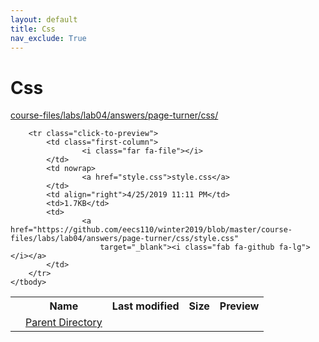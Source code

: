 ```yaml
---
layout: default
title: Css
nav_exclude: True
---
```


# Css

[course-files/labs/lab04/answers/page-turner/css/](.)

<table class="tbl-files">
    <tbody>
        <tr>
            <th valign="top"></th>
            <th>Name</th>
            <th>Last modified</th>
            <th>Size</th>
            <th>Preview</th>
        </tr>
        <tr>
            <td valign="top">
                <i class="fa fa-folder-open"></i>
            </td>
            <td><a href="../">Parent Directory</a></td>
            <td>&nbsp;</td>
            <td>&nbsp;</td>
            <td>&nbsp;</td>
        </tr>

        <tr class="click-to-preview">
            <td class="first-column">
                    <i class="far fa-file"></i>
            </td>
            <td nowrap>
                    <a href="style.css">style.css</a>
            </td>
            <td align="right">4/25/2019 11:11 PM</td>
            <td>1.7KB</td>
            <td>
                    <a href="https://github.com/eecs110/winter2019/blob/master/course-files/labs/lab04/answers/page-turner/css/style.css"
                        target="_blank"><i class="fab fa-github fa-lg"></i></a>
            </td>
        </tr>
    </tbody>
</table>


